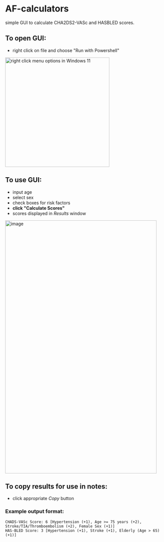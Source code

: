# AF-calculators
simple GUI to calculate CHA2DS2-VASc and HASBLED scores.

## To open GUI:
- right click on file and choose "Run with Powershell"
<img width="333" height="350" alt="right click menu options in Windows 11" src="https://github.com/user-attachments/assets/d67e79e8-e56f-431d-acde-352198058061" />

## To use GUI:
- input age
- select sex
- check boxes for risk factors
- **click "Calculate Scores"**
- scores displayed in *Results* window
<img width="484" height="809" alt="image" src="https://github.com/user-attachments/assets/a74ccea7-c964-4092-b68f-f4e50d53bb89" />

## To copy results for use in notes:
- click appropriate *Copy* button

### Example output format:
```
CHADS-VASc Score: 6 [Hypertension (+1), Age >= 75 years (+2), Stroke/TIA/Thromboembolism (+2), Female Sex (+1)]
HAS-BLED Score: 3 [Hypertension (+1), Stroke (+1), Elderly (Age > 65) (+1)]
```
